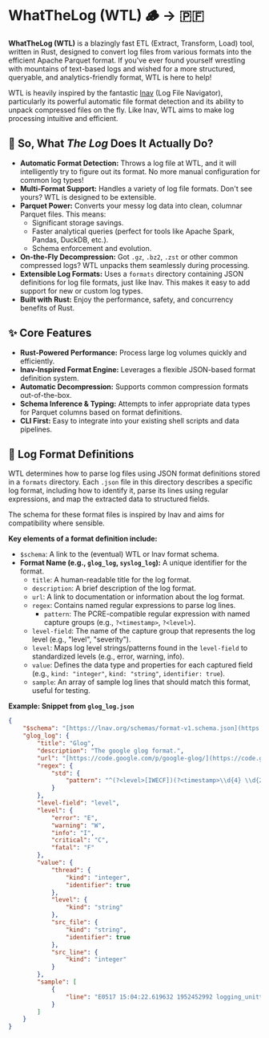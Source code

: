 # WhatTheLog (WTL) 🪵 → 🇵🇫

**WhatTheLog (WTL)** is a blazingly fast ETL (Extract, Transform, Load) tool, written in Rust, designed to convert log files from various formats into the efficient Apache Parquet format. If you've ever found yourself wrestling with mountains of text-based logs and wished for a more structured, queryable, and analytics-friendly format, WTL is here to help!

WTL is heavily inspired by the fantastic [lnav](https://lnav.org) (Log File Navigator), particularly its powerful automatic file format detection and its ability to unpack compressed files on the fly. Like lnav, WTL aims to make log processing intuitive and efficient.

## 🤔 So, What *The Log* Does It Actually Do?

* **Automatic Format Detection:** Throws a log file at WTL, and it will intelligently try to figure out its format. No more manual configuration for common log types!
* **Multi-Format Support:** Handles a variety of log file formats. Don't see yours? WTL is designed to be extensible.
* **Parquet Power:** Converts your messy log data into clean, columnar Parquet files. This means:
    * Significant storage savings.
    * Faster analytical queries (perfect for tools like Apache Spark, Pandas, DuckDB, etc.).
    * Schema enforcement and evolution.
* **On-the-Fly Decompression:** Got `.gz`, `.bz2`, `.zst` or other common compressed logs? WTL unpacks them seamlessly during processing.
* **Extensible Log Formats:** Uses a `formats` directory containing JSON definitions for log file formats, just like lnav. This makes it easy to add support for new or custom log types.
* **Built with Rust:** Enjoy the performance, safety, and concurrency benefits of Rust.

## ✨ Core Features

* **Rust-Powered Performance:** Process large log volumes quickly and efficiently.
* **lnav-Inspired Format Engine:** Leverages a flexible JSON-based format definition system.
* **Automatic Decompression:** Supports common compression formats out-of-the-box.
* **Schema Inference & Typing:** Attempts to infer appropriate data types for Parquet columns based on format definitions.
* **CLI First:** Easy to integrate into your existing shell scripts and data pipelines.

## 📁 Log Format Definitions

WTL determines how to parse log files using JSON format definitions stored in a `formats` directory. Each `.json` file in this directory describes a specific log format, including how to identify it, parse its lines using regular expressions, and map the extracted data to structured fields.

The schema for these format files is inspired by lnav and aims for compatibility where sensible.

**Key elements of a format definition include:**

* `$schema`: A link to the (eventual) WTL or lnav format schema.
* **Format Name (e.g., `glog_log`, `syslog_log`):** A unique identifier for the format.
    * `title`: A human-readable title for the log format.
    * `description`: A brief description of the log format.
    * `url`: A link to documentation or information about the log format.
    * `regex`: Contains named regular expressions to parse log lines.
        * `pattern`: The PCRE-compatible regular expression with named capture groups (e.g., `?<timestamp>`, `?<level>`).
    * `level-field`: The name of the capture group that represents the log level (e.g., "level", "severity").
    * `level`: Maps log level strings/patterns found in the `level-field` to standardized levels (e.g., error, warning, info).
    * `value`: Defines the data type and properties for each captured field (e.g., `kind: "integer"`, `kind: "string"`, `identifier: true`).
    * `sample`: An array of sample log lines that should match this format, useful for testing.

**Example: Snippet from `glog_log.json`**

```json
{
    "$schema": "[https://lnav.org/schemas/format-v1.schema.json](https://lnav.org/schemas/format-v1.schema.json)",
    "glog_log": {
        "title": "Glog",
        "description": "The google glog format.",
        "url": "[https://code.google.com/p/google-glog/](https://code.google.com/p/google-glog/)",
        "regex": {
            "std": {
                "pattern": "^(?<level>[IWECF])(?<timestamp>\\d{4} \\d{2}:\\d{2}:\\d{2}\\.\\d{6}) +(?<thread>\\d+) (?<src_file>[^:]+):(?<src_line>\\d+)\\] (?<body>.*)"
            }
        },
        "level-field": "level",
        "level": {
            "error": "E",
            "warning": "W",
            "info": "I",
            "critical": "C",
            "fatal": "F"
        },
        "value": {
            "thread": {
                "kind": "integer",
                "identifier": true
            },
            "level": {
                "kind": "string"
            },
            "src_file": {
                "kind": "string",
                "identifier": true
            },
            "src_line": {
                "kind": "integer"
            }
        },
        "sample": [
            {
                "line": "E0517 15:04:22.619632 1952452992 logging_unittest.cc:253] Log every 3, iteration 19"
            }
        ]
    }
}

